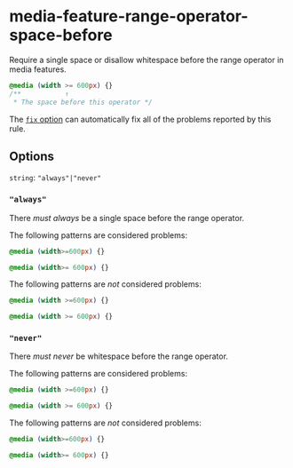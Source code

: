 # media-feature-range-operator-space-before

Require a single space or disallow whitespace before the range operator in media features.

```css
@media (width >= 600px) {}
/**           ↑
 * The space before this operator */
```

The [`fix` option](../../../docs/user-guide/options.md#fix) can automatically fix all of the problems reported by this rule.

## Options

`string`: `"always"|"never"`

### `"always"`

There _must always_ be a single space before the range operator.

The following patterns are considered problems:

```css
@media (width>=600px) {}
```

```css
@media (width>= 600px) {}
```

The following patterns are _not_ considered problems:

```css
@media (width >=600px) {}
```

```css
@media (width >= 600px) {}
```

### `"never"`

There _must never_ be whitespace before the range operator.

The following patterns are considered problems:

```css
@media (width >=600px) {}
```

```css
@media (width >= 600px) {}
```

The following patterns are _not_ considered problems:

```css
@media (width>=600px) {}
```

```css
@media (width>= 600px) {}
```
